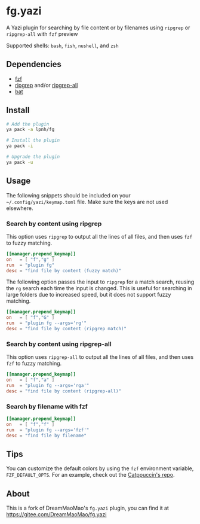 # fg.yazi

A Yazi plugin for searching by file content or by filenames using `ripgrep` or
`ripgrep-all` with `fzf` preview

Supported shells: `bash`, `fish`, `nushell`, and `zsh`

## Dependencies

- [fzf](https://junegunn.github.io/fzf/)
- [ripgrep](https://github.com/BurntSushi/ripgrep) and/or [ripgrep-all](https://github.com/phiresky/ripgrep-all)
- [bat](https://github.com/sharkdp/bat)

## Install

```bash
# Add the plugin
ya pack -a lpnh/fg

# Install the plugin
ya pack -i

# Upgrade the plugin
ya pack -u
```

## Usage

The following snippets should be included on your `~/.config/yazi/keymap.toml`
file. Make sure the keys are not used elsewhere.

### Search by content using ripgrep

This option uses `ripgrep` to output all the lines of all files, and then uses
`fzf` to fuzzy matching.

```toml
[[manager.prepend_keymap]]
on   = [ "f","g" ]
run  = "plugin fg"
desc = "find file by content (fuzzy match)"
```

The following option passes the input to `ripgrep` for a match search, reusing
the `rg` search each time the input is changed. This is useful for searching in
large folders due to increased speed, but it does not support fuzzy matching.

```toml
[[manager.prepend_keymap]]
on   = [ "f","G" ]
run  = "plugin fg --args='rg'"
desc = "find file by content (ripgrep match)"
```

### Search by content using ripgrep-all

This option uses `ripgrep-all` to output all the lines of all files, and then
uses `fzf` to fuzzy matching.

```toml
[[manager.prepend_keymap]]
on   = [ "f","a" ]
run  = "plugin fg --args='rga'"
desc = "find file by content (ripgrep-all)"
```

### Search by filename with fzf

```toml
[[manager.prepend_keymap]]
on   = [ "f","f" ]
run  = "plugin fg --args='fzf'"
desc = "find file by filename"
```

## Tips

You can customize the default colors by using the `fzf` environment variable,
`FZF_DEFAULT_OPTS`. For an example, check out the [Catppuccin's
repo](https://github.com/catppuccin/fzf?tab=readme-ov-file#usage).

## About

This is a fork of DreamMaoMao's `fg.yazi` plugin, you can find it at
<https://gitee.com/DreamMaoMao/fg.yazi>
